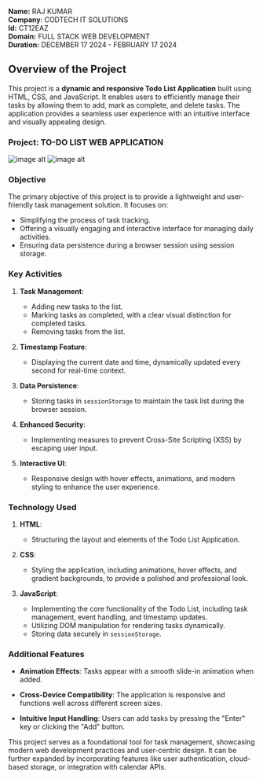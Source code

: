 **Name:** RAJ KUMAR  
**Company**: CODTECH IT SOLUTIONS  
**Id:** CT12EAZ  
**Domain:** FULL STACK WEB DEVELOPMENT  
**Duration:** DECEMBER 17 2024 - FEBRUARY 17 2024  

## Overview of the Project
This project is a **dynamic and responsive Todo List Application** built using HTML, CSS, and JavaScript. It enables users to efficiently manage their tasks by allowing them to add, mark as complete, and delete tasks. The application provides a seamless user experience with an intuitive interface and visually appealing design.


### Project: TO-DO LIST WEB APPLICATION
![image alt](https://github.com/user-attachments/assets/a25625f0-cce4-4e87-8ef3-53893390e37d)
![image alt](https://github.com/user-attachments/assets/40948019-5681-4082-9698-898796184313)



### Objective

The primary objective of this project is to provide a lightweight and user-friendly task management solution. It focuses on:
- Simplifying the process of task tracking.
- Offering a visually engaging and interactive interface for managing daily activities.
- Ensuring data persistence during a browser session using session storage.




### Key Activities

1. **Task Management**:
   - Adding new tasks to the list.
   - Marking tasks as completed, with a clear visual distinction for completed tasks.
   - Removing tasks from the list.

2. **Timestamp Feature**:
   - Displaying the current date and time, dynamically updated every second for real-time context.

3. **Data Persistence**:
   - Storing tasks in `sessionStorage` to maintain the task list during the browser session.

4. **Enhanced Security**:
   - Implementing measures to prevent Cross-Site Scripting (XSS) by escaping user input.

5. **Interactive UI**:
   - Responsive design with hover effects, animations, and modern styling to enhance the user experience.



### Technology Used

1. **HTML**:
   - Structuring the layout and elements of the Todo List Application.

2. **CSS**:
   - Styling the application, including animations, hover effects, and gradient backgrounds, to provide a polished and professional look.

3. **JavaScript**:
   - Implementing the core functionality of the Todo List, including task management, event handling, and timestamp updates.
   - Utilizing DOM manipulation for rendering tasks dynamically.
   - Storing data securely in `sessionStorage`.



### Additional Features

- **Animation Effects**:
   Tasks appear with a smooth slide-in animation when added.

- **Cross-Device Compatibility**:
   The application is responsive and functions well across different screen sizes.

- **Intuitive Input Handling**:
   Users can add tasks by pressing the "Enter" key or clicking the "Add" button.

This project serves as a foundational tool for task management, showcasing modern web development practices and user-centric design. It can be further expanded by incorporating features like user authentication, cloud-based storage, or integration with calendar APIs.
